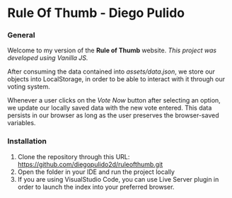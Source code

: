 # Rule Of Thumb - Diego Pulido

### General

Welcome to my version of the **Rule of Thumb** website.
*This project was developed using Vanilla JS.*

After consuming the data contained into *assets/data.json*, we store our objects into LocalStorage, in order to be able to interact with it through our voting system.

Whenever a user clicks on the *Vote Now* button after selecting an option, we update our locally saved data with the new vote entered. This data persists in our browser as long as the user preserves the browser-saved variables.

### Installation

1. Clone the repository through this URL: https://github.com/diegopulido2d/ruleofthumb.git
2. Open the folder in your IDE and run the project locally
3. If you are using VisualStudio Code, you can use Live Server plugin in order to launch the index into your preferred browser.
